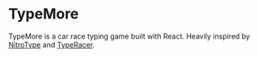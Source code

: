 # TypeMore
TypeMore is a car race typing game built with React. Heavily inspired by [NitroType](https://nitrotype.com) and [TypeRacer](https://typeracer.com).
